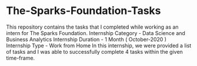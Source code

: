# The-Sparks-Foundation-Tasks
This repository contains the tasks that I completed while working as an intern for The Sparks Foundation.  Internship Category - Data Science and Business Analytics Internship Duration - 1 Month ( October-2020 ) Internship Type - Work from Home In this internship, we were provided a list of tasks and I was able to successfully complete 4 tasks within the given time-frame.  
